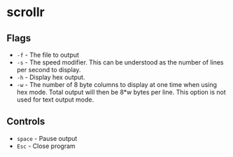 # scrollr

## Flags

- `-f` - The file to output
- `-s` - The speed modifier. This can be understood as the number of lines per second to display.
- `-h` - Display hex output.
- `-w` - The number of 8 byte columns to display at one time when using hex mode. Total output will then be 8\*w bytes per line. This option is not used for text output mode.

## Controls

- `space` - Pause output
- `Esc` - Close program
